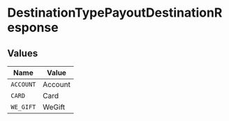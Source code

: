 # DestinationTypePayoutDestinationResponse


## Values

| Name      | Value     |
| --------- | --------- |
| `ACCOUNT` | Account   |
| `CARD`    | Card      |
| `WE_GIFT` | WeGift    |